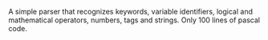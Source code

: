 A simple parser that recognizes keywords, variable identifiers, logical and mathematical operators, numbers, tags and strings.
Only 100 lines of pascal code.
